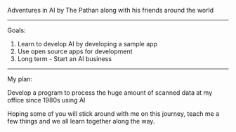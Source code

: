 Adventures in AI by The Pathan along with his friends around the world

******
Goals:

1. Learn to develop AI by developing a sample app
2. Use open source apps for development
3. Long term - Start an AI business

******
My plan:

Develop a program to process the huge amount of scanned data at my office since 1980s using AI

Hoping some of you will stick around with me on this journey, teach me a few things and we all learn together along the way.

